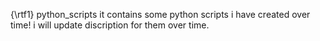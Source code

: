 {\rtf1}
	python_scripts
it contains some python scripts i have created over time! i will update discription for them over time.